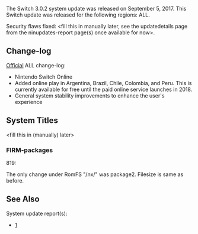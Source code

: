 The Switch 3.0.2 system update was released on September 5, 2017. This
Switch update was released for the following regions: ALL.

Security flaws fixed: \<fill this in manually later, see the
updatedetails page from the ninupdates-report page(s) once available for
now\>.

## Change-log

[Official](http://en-americas-support.nintendo.com/app/answers/detail/a_id/22525/p/897)
ALL change-log:

  - Nintendo Switch Online
  - Added online play in Argentina, Brazil, Chile, Colombia, and Peru.
    This is currently available for free until the paid online service
    launches in 2018.
  - General system stability improvements to enhance the user's
    experience

## System Titles

\<fill this in (manually) later\>

### FIRM-packages

819:

The only change under RomFS "/nx/" was package2. Filesize is same as
before.

## See Also

System update
    report(s):

  - [1](https://yls8.mtheall.com/ninupdates/reports.php?date=09-05-17_08-05-14&sys=hac)

